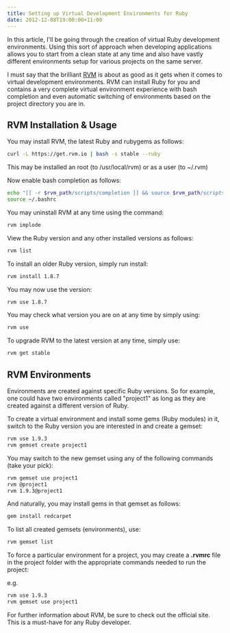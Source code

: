 ```yaml
---
title: Setting up Virtual Development Environments for Ruby
date: 2012-12-08T19:00:00+11:00
---
```


In this article, I'll be going through the creation of virtual Ruby development
environments.  Using this sort of approach when developing applications allows
you to start from a clean state at any time and also have vastly different
environments setup for various projects on the same server.

I must say that the brilliant [RVM](https://rvm.io/) is about as good as it
gets when it comes to virtual development environments.  RVM can install Ruby
for you and contains a very complete virtual environment experience with bash
completion and even automatic switching of environments based on the project
directory you are in.

## RVM Installation & Usage

You may install RVM, the latest Ruby and rubygems as follows:

```bash
curl -L https://get.rvm.io | bash -s stable --ruby
```

This may be installed an root (to /usr/local/rvm) or as a user (to ~/.rvm)

Now enable bash completion as follows:

```bash
echo "[[ -r $rvm_path/scripts/completion ]] && source $rvm_path/scripts/completion" >> ~/.bashrc
source ~/.bashrc
```

You may uninstall RVM at any time using the command:

```bash
rvm implode
```

View the Ruby version and any other installed versions as follows:

```bash
rvm list
```

To install an older Ruby version, simply run install:

```bash
rvm install 1.8.7
```

You may now use the version:

```bash
rvm use 1.8.7
```

You may check what version you are on at any time by simply using:

```bash
rvm use
```

To upgrade RVM to the latest version at any time, simply use:

```bash
rvm get stable
```

## RVM Environments

Environments are created against specific Ruby versions.  So for example, one
could have two environments called "project1" as long as they are created
against a different version of Ruby.

To create a virtual environment and install some gems (Ruby modules) in it,
switch to the Ruby version you are interested in and create a gemset:

```bash
rvm use 1.9.3
rvm gemset create project1
```

You may switch to the new gemset using any of the following commands (take
your pick):

```bash
rvm gemset use project1
rvm @project1
rvm 1.9.3@project1
```

And naturally, you may install gems in that gemset as follows:

```bash
gem install redcarpet
```

To list all created gemsets (environments), use:

```bash
rvm gemset list
```

To force a particular environment for a project, you may create a **.rvmrc**
file in the project folder with the appropriate commands needed to run the
project:

e.g.

```bash
rvm use 1.9.3
rvm gemset use project1
```

For further information about RVM, be sure to check out the official site.
This is a must-have for any Ruby developer.
